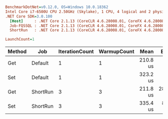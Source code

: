 ``` ini

BenchmarkDotNet=v0.12.0, OS=Windows 10.0.18362
Intel Core i7-6500U CPU 2.50GHz (Skylake), 1 CPU, 4 logical and 2 physical cores
.NET Core SDK=3.0.100
  [Host]     : .NET Core 2.1.13 (CoreCLR 4.6.28008.01, CoreFX 4.6.28008.01), X64 RyuJIT
  Job-FQSSQL : .NET Core 2.1.13 (CoreCLR 4.6.28008.01, CoreFX 4.6.28008.01), X64 RyuJIT
  ShortRun   : .NET Core 2.1.13 (CoreCLR 4.6.28008.01, CoreFX 4.6.28008.01), X64 RyuJIT

LaunchCount=1  

```
| Method |      Job | IterationCount | WarmupCount |     Mean |    Error |  StdDev |  StdErr |      Min |       Q1 |   Median |       Q3 |      Max |    Op/s |
|------- |--------- |--------------- |------------ |---------:|---------:|--------:|--------:|---------:|---------:|---------:|---------:|---------:|--------:|
|    Get |  Default |              1 |           1 | 210.8 us |       NA | 0.00 us | 0.00 us | 210.8 us | 210.8 us | 210.8 us | 210.8 us | 210.8 us | 4,743.3 |
|    Set |  Default |              1 |           1 | 323.2 us |       NA | 0.00 us | 0.00 us | 323.2 us | 323.2 us | 323.2 us | 323.2 us | 323.2 us | 3,094.5 |
|    Get | ShortRun |              3 |           3 | 211.8 us | 28.57 us | 1.57 us | 0.90 us | 210.3 us | 210.3 us | 211.7 us | 213.4 us | 213.4 us | 4,721.6 |
|    Set | ShortRun |              3 |           3 | 335.4 us |  8.60 us | 0.47 us | 0.27 us | 334.9 us | 334.9 us | 335.6 us | 335.7 us | 335.7 us | 2,981.6 |
